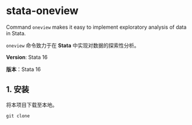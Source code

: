 # stata-oneview

Command `oneview` makes it easy to implement exploratory analysis of data in Stata. 

`oneview` 命令致力于在 **Stata** 中实现对数据的探索性分析。

**Version**: Stata 16

**版本**：Stata 16

## 1. 安装

将本项目下载至本地。

```
git clone 
```



